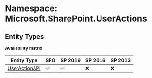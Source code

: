 # Namespace: Microsoft.SharePoint.UserActions

## Entity Types

**Availability matrix**

Entity Type | SPO | SP 2019 | SP 2016 | SP 2013
----------|-----|---------|---------|--------
[UserActionAPI](./EntityTypes/UserActionAPI.md) | ✅ | ✅ | ❌ | ❌
